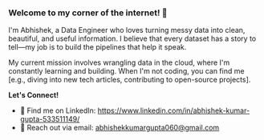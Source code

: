 ### Welcome to my corner of the internet! 👋

I'm Abhishek, a Data Engineer who loves turning messy data into clean, beautiful, and useful information. I believe that every dataset has a story to tell—my job is to build the pipelines that help it speak.

My current mission involves wrangling data in the cloud, where I'm constantly learning and building. When I'm not coding, you can find me [e.g., diving into new tech articles, contributing to open-source projects].

**Let's Connect!**
- 💼 Find me on LinkedIn: https://www.linkedin.com/in/abhishek-kumar-gupta-533511149/
- 📧 Reach out via email: abhishekkumargupta060@gmail.com

